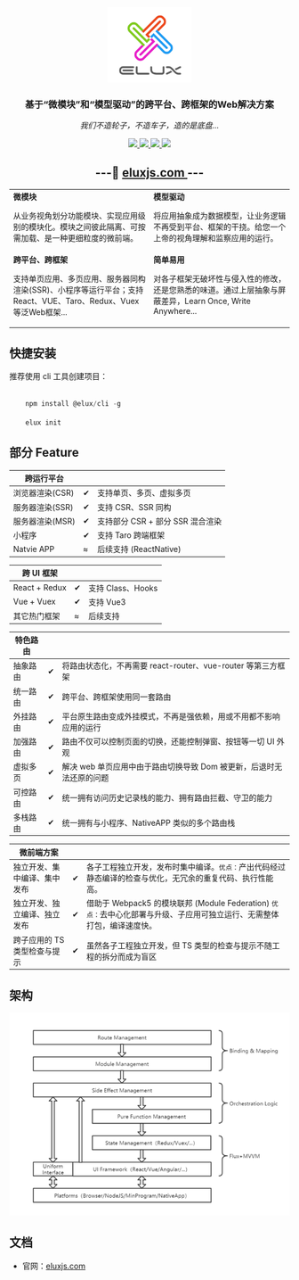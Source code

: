 <div align="center">
  <img src="logo.png" width="150" alt="elux">
  <h3>基于“微模块”和“模型驱动”的跨平台、跨框架的Web解决方案</h3>
  <em>我们不造轮子，不造车子，造的是底盘...</em>
  <p></p>
  <a href="https://www.npmjs.com/package/@elux/cli">
    <img src="https://img.shields.io/node/v/@elux/cli.svg?style=flat-square">
  </a>
  <a href="https://www.npmjs.com/package/@elux/core">
    <img src="https://img.shields.io/npm/v/@elux/core.svg?style=flat-square">
  </a>
  <a href="https://www.npmjs.com/package/@elux/core">
    <img src="https://img.shields.io/npm/l/@elux/core.svg?style=flat-square">
  </a>
  <a href="https://www.npmjs.com/package/@elux/core">
    <img src="https://img.shields.io/npm/dt/@elux/core.svg?style=flat-square">
  </a>
  <p></p>
  <h2>
  ---🌱
  <a href="https://eluxjs.com">
    eluxjs.com
  </a>
   ---
  </h2>
  <p></p>
</div>

<table>
    <tr>
        <td width="50%" valign="top">
        <strong>微模块</strong>
        <p>从业务视角划分功能模块、实现应用级别的模块化。模块之间彼此隔离、可按需加载、是一种更细粒度的微前端。</p>
        </td>
        <td valign="top">
        <strong>模型驱动</strong>
        <p>将应用抽象成为数据模型，让业务逻辑不再受到平台、框架的干挠。给您一个上帝的视角理解和监察应用的运行。</p>
        </td>
    </tr>
    <tr>
        <td valign="top">
        <strong>跨平台、跨框架</strong>
        <p>支持单页应用、多页应用、服务器同构渲染(SSR)、小程序等运行平台；支持React、VUE、Taro、Redux、Vuex等泛Web框架...</p>
        </td>
        <td valign="top">
        <strong>简单易用</strong>
        <p>对各子框架无破坏性与侵入性的修改，还是您熟悉的味道。通过上层抽象与屏蔽差异，Learn Once, Write Anywhere...</p>
        </td>
    </tr>
</table>

## 快捷安装

推荐使用 cli 工具创建项目：

```javascript

    npm install @elux/cli -g

    elux init
```

## 部分 Feature

| 跨运行平台      |     |                                  |
| --------------- | --- | -------------------------------- |
| 浏览器渲染(CSR) | ✔   | 支持单页、多页、虚拟多页         |
| 服务器渲染(SSR) | ✔   | 支持 CSR、SSR 同构               |
| 服务器渲染(MSR) | ✔   | 支持部分 CSR + 部分 SSR 混合渲染 |
| 小程序          | ✔   | 支持 Taro 跨端框架               |
| Natvie APP      | ≈   | 后续支持 (ReactNative)           |

| 跨 UI 框架    |     |                   |
| ------------- | --- | ----------------- |
| React + Redux | ✔   | 支持 Class、Hooks |
| Vue + Vuex    | ✔   | 支持 Vue3         |
| 其它热门框架  | ≈   | 后续支持          |

| 特色路由 |     |                                                                      |
| -------- | --- | -------------------------------------------------------------------- |
| 抽象路由 | ✔   | 将路由状态化，不再需要 react-router、vue-router 等第三方框架         |
| 统一路由 | ✔   | 跨平台、跨框架使用同一套路由                                         |
| 外挂路由 | ✔   | 平台原生路由变成外挂模式，不再是强依赖，用或不用都不影响应用的运行   |
| 加强路由 | ✔   | 路由不仅可以控制页面的切换，还能控制弹窗、按钮等一切 UI 外观         |
| 虚拟多页 | ✔   | 解决 web 单页应用中由于路由切换导致 Dom 被更新，后退时无法还原的问题 |
| 可控路由 | ✔   | 统一拥有访问历史记录栈的能力、拥有路由拦截、守卫的能力               |
| 多栈路由 | ✔   | 统一拥有与小程序、NativeAPP 类似的多个路由栈                         |

| 微前端方案                   |     |                                                                                                                         |
| ---------------------------- | --- | ----------------------------------------------------------------------------------------------------------------------- |
| 独立开发、集中编译、集中发布 | ✔   | 各子工程独立开发，发布时集中编译。`优点：`产出代码经过静态编译的检查与优化，无冗余的重复代码、执行性能高。              |
| 独立开发、独立编译、独立发布 | ✔   | 借助于 Webpack5 的模块联邦 (Module Federation) `优点：`去中心化部署与升级、子应用可独立运行、无需整体打包，编译速度快。 |
| 跨子应用的 TS 类型检查与提示 | ✔   | 虽然各子工程独立开发，但 TS 类型的检查与提示不随工程的拆分而成为盲区                                                    |

## 架构

![模型驱动示意图2](structure.png)

## 文档

- 官网：[eluxjs.com](https://eluxjs.com)
